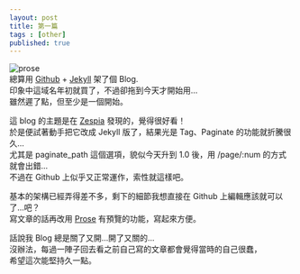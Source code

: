 ```yaml
---
layout: post
title: 第一篇
tags : [other]
published: true
---
```


![prose][hero_image]  
總算用 [Github][Github] + [Jekyll][Jekyll] 架了個 Blog.  
印象中這域名年初就買了，不過卻拖到今天才開始用...  
雖然遲了點，但至少是一個開始。  

<!--break-->
這 blog 的主題是在 [Zespia][Zespia] 發現的，覺得很好看！  
於是便試著動手把它改成 Jekyll 版了，結果光是 Tag、Paginate 的功能就折騰很久...  
尤其是 paginate_path 這個選項，貌似今天升到 1.0 後，用 /page/:num 的方式就會出錯...  
不過在 Github 上似乎又正常運作，索性就這樣吧。  

基本的架構已經弄得差不多，剩下的細節我想直接在 Github 上編輯應該就可以了...吧？  
寫文章的話再改用 [Prose][Prose] 有預覽的功能，寫起來方便。

話說我 Blog 總是關了又開...開了又關的...  
沒辦法，每過一陣子回去看之前自己寫的文章都會覺得當時的自己很蠢，  
希望這次能堅持久一點。

[hero_image]: http://i.minus.com/iDfeA2wL6pNtt.png (Optional)

[Github]: https://github.com   (Github)
[Jekyll]: http://jekyllrb.com/ (Jekyll • Simple, blog-aware, static sites)
[Zespia]: http://zespia.tw/    (zespia.tw)
[Prose]:  http://prose.io/     (Prose)